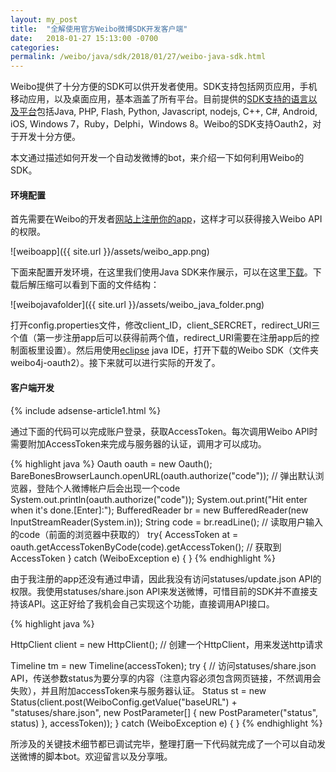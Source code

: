 ```yaml
---
layout: my_post
title:  "全解使用官方Weibo微博SDK开发客户端"
date:   2018-01-27 15:13:00 -0700
categories: 
permalink: /weibo/java/sdk/2018/01/27/weibo-java-sdk.html
---
```


Weibo提供了十分方便的SDK可以供开发者使用。SDK支持包括网页应用，手机移动应用，以及桌面应用，基本涵盖了所有平台。目前提供的[SDK支持的语言以及平台](http://open.weibo.com/wiki/SDK)包括Java, PHP, Flash, Python, Javascript, nodejs, C++, C#, Android, iOS, Windows 7，Ruby，Delphi，Windows 8。Weibo的SDK支持Oauth2，对于开发十分方便。

本文通过描述如何开发一个自动发微博的bot，来介绍一下如何利用Weibo的SDK。

#### 环境配置

首先需要在Weibo的开发者[网站上注册你的app](http://open.weibo.com/development/mobile)，这样才可以获得接入Weibo API的权限。

![weiboapp]({{ site.url }}/assets/weibo_app.png)

下面来配置开发环境，在这里我们使用Java SDK来作展示，可以在这里[下载](http://open.weibo.com/wiki/SDK)。下载后解压缩可以看到下面的文件结构：

![weibojavafolder]({{ site.url }}/assets/weibo_java_folder.png)

打开config.properties文件，修改client_ID，client_SERCRET，redirect_URI三个值（第一步注册app后可以获得前两个值，redirect_URI需要在注册app后的控制面板里设置）。然后用使用[eclipse](https://www.eclipse.org/) java IDE，打开下载的Weibo SDK（文件夹weibo4j-oauth2）。接下来就可以进行实际的开发了。

#### 客户端开发

{% include adsense-article1.html %}

通过下面的代码可以完成账户登录，获取AccessToken。每次调用Weibo API时需要附加AccessToken来完成与服务器的认证，调用才可以成功。

{% highlight java %}
Oauth oauth = new Oauth();
BareBonesBrowserLaunch.openURL(oauth.authorize("code")); // 弹出默认浏览器，登陆个人微博帐户后会出现一个code
System.out.println(oauth.authorize("code"));
System.out.print("Hit enter when it's done.[Enter]:");
BufferedReader br = new BufferedReader(new InputStreamReader(System.in));
String code = br.readLine(); // 读取用户输入的code（前面的浏览器中获取的）
try{
	AccessToken at = oauth.getAccessTokenByCode(code).getAccessToken(); // 获取到AccessToken
} catch (WeiboException e) {
}
{% endhighlight %}

由于我注册的app还没有通过申请，因此我没有访问statuses/update.json API的权限。我使用statuses/share.json API来发送微博，可惜目前的SDK并不直接支持该API。这正好给了我机会自己实现这个功能，直接调用API接口。

{% highlight java %}

HttpClient client = new HttpClient(); // 创建一个HttpClient，用来发送http请求

Timeline tm = new Timeline(accessToken);
try {
    // 访问statuses/share.json API，传送参数status为要分享的内容（注意内容必须包含网页链接，不然调用会失败），并且附加accessToken来与服务器认证。
	Status st = new Status(client.post(WeiboConfig.getValue("baseURL")
			+ "statuses/share.json",
			new PostParameter[] { new PostParameter("status", status) },
			accessToken)); 
} catch (WeiboException e) {
}
{% endhighlight %}

所涉及的关键技术细节都已调试完毕，整理打磨一下代码就完成了一个可以自动发送微博的脚本bot。欢迎留言以及分享哦。